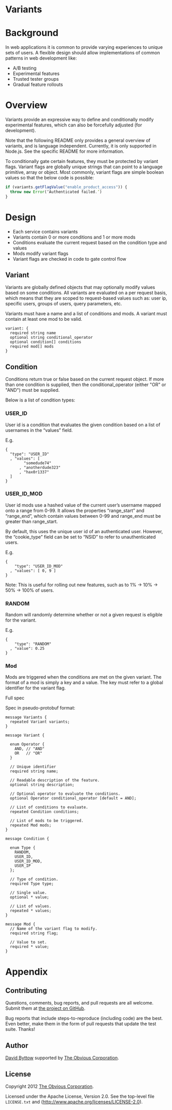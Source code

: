 # Variants

# Background
In web applications it is common to provide varying experiences to unique sets of users. A flexible design should allow implementations of common patterns in web development like:

* A/B testing
* Experimental features
* Trusted tester groups
* Gradual feature rollouts

# Overview

Variants provide an expressive way to define and conditionally modify experimental features, which can also be forcefully adjusted (for development).

Note that the following README only provides a general overview of variants, and is language independent. Currently, it is only supported in Node.js. See the specific README for more information.

To conditionally gate certain features, they must be protected by variant flags. Variant flags are globally unique strings that can point to a language primitive, array or object. Most commonly, variant flags are simple boolean values so that the below code is possible:

```js
if (variants.getFlagValue("enable_product_access")) {
  throw new Error(‘Authenticated failed.’)
}
```

# Design

* Each service contains variants
* Variants contain 0 or more conditions and 1 or more mods
* Conditions evaluate the current request based on the condition type and values
* Mods modify variant flags
* Variant flags are checked in code to gate control flow

## Variant

Variants are globally defined objects that may optionally modify values based on some conditions. All variants are evaluated on a per request basis, which means that they are scoped to request-based values such as: user ip, specific users, groups of users, query parameters, etc.

Variants must have a name and a list of conditions and mods. A variant must contain at least one mod to be valid.

```
variant: {
  required string name
  optional string conditional_operator
  optional condition[] conditions
  required mod[] mods
}
```

## Condition

Conditions return true or false based on the current request object. If more than one condition is supplied, then the conditional_operator (either "OR" or "AND") must be supplied.

Below is a list of condition types:

### USER_ID

User id is a condition that evaluates the given condition based on a list of usernames in the “values” field.

E.g.
```
{
  "type": "USER_ID"
  , "values": [
        "somedude74"
      , "anotherdude323"
      , "hax0r1337"
  ]
}
```

### USER_ID_MOD

User id mods use a hashed value of the current user’s username mapped onto a range from 0-99. It allows the properties “range_start” and “range_end”, which contain values between 0-99 and range_end must be greater than range_start.

By default, this uses the unique user id of an authenticated user. However, the “cookie_type” field can be set to “NSID” to refer to unauthenticated users.

E.g.
```
{
    "type": "USER_ID_MOD"
  , "values": [ 0, 9 ]
}
```

Note: This is useful for rolling out new features, such as to 1% -> 10% -> 50% -> 100% of users.

### RANDOM

Random will randomly determine whether or not a given request is eligible for the variant.

E.g.
```
{
    "type": "RANDOM"
  , "value": 0.25
}
```

### Mod

Mods are triggered when the conditions are met on the given variant. The format of a mod is simply a key and a value. The key must refer to a global identifier for the variant flag.

Full spec

Spec in pseudo-protobuf format:

```
message Variants {
  repeated Variant variants;
}

message Variant {

  enum Operator {
    AND, // "AND"
    OR   // "OR"
  }

  // Unique identifier
  required string name;

  // Readable description of the feature.
  optional string description;

  // Optional operator to evaluate the conditions.
  optional Operator conditional_operator [default = AND];

  // List of conditions to evaluate.
  repeated Condition conditions;

  // List of mods to be triggered.
  repeated Mod mods;
}

message Condition {

  enum Type {
    RANDOM,
    USER_ID,
    USER_ID_MOD,
    USER_IP
  };

  // Type of condition.
  required Type type;

  // Single value.
  optional * value;

  // List of values.
  repeated * values;
}

message Mod {
  // Name of the variant flag to modify.
  required string flag;

  // Value to set.
  required * value;
}
```

# Appendix

## Contributing

Questions, comments, bug reports, and pull requests are all welcome.
Submit them at [the project on GitHub](https://github.com/Obvious/variants/).

Bug reports that include steps-to-reproduce (including code) are the
best. Even better, make them in the form of pull requests that update
the test suite. Thanks!


## Author

[David Byttow](https://github.com/guitardave24)
supported by [The Obvious Corporation](http://obvious.com/).


## License

Copyright 2012 [The Obvious Corporation](http://obvious.com/).

Licensed under the Apache License, Version 2.0.
See the top-level file `LICENSE.txt` and
(http://www.apache.org/licenses/LICENSE-2.0).
